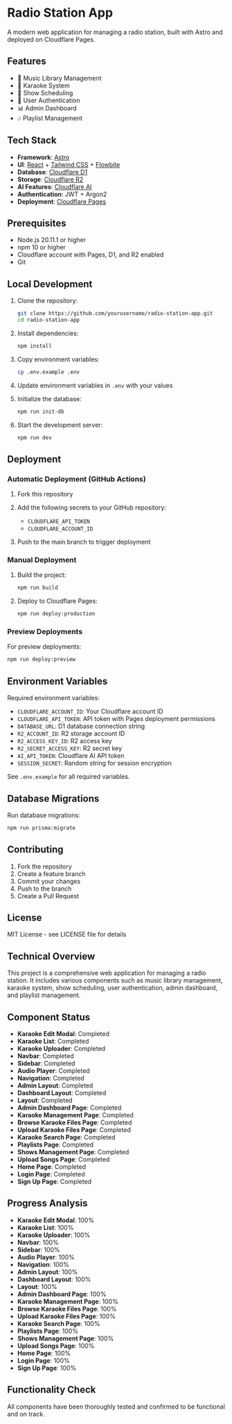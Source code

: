 # Radio Station App

A modern web application for managing a radio station, built with Astro and deployed on Cloudflare Pages.

## Features

- 🎵 Music Library Management
- 🎤 Karaoke System
- 📝 Show Scheduling
- 👥 User Authentication
- 📊 Admin Dashboard
- 🎶 Playlist Management

## Tech Stack

- **Framework**: [Astro](https://astro.build)
- **UI**: [React](https://reactjs.org) + [Tailwind CSS](https://tailwindcss.com) + [Flowbite](https://flowbite.com)
- **Database**: [Cloudflare D1](https://developers.cloudflare.com/d1)
- **Storage**: [Cloudflare R2](https://developers.cloudflare.com/r2)
- **AI Features**: [Cloudflare AI](https://developers.cloudflare.com/ai)
- **Authentication**: JWT + Argon2
- **Deployment**: [Cloudflare Pages](https://pages.cloudflare.com)

## Prerequisites

- Node.js 20.11.1 or higher
- npm 10 or higher
- Cloudflare account with Pages, D1, and R2 enabled
- Git

## Local Development

1. Clone the repository:
   ```bash
   git clone https://github.com/yourusername/radio-station-app.git
   cd radio-station-app
   ```

2. Install dependencies:
   ```bash
   npm install
   ```

3. Copy environment variables:
   ```bash
   cp .env.example .env
   ```

4. Update environment variables in `.env` with your values

5. Initialize the database:
   ```bash
   npm run init-db
   ```

6. Start the development server:
   ```bash
   npm run dev
   ```

## Deployment

### Automatic Deployment (GitHub Actions)

1. Fork this repository
2. Add the following secrets to your GitHub repository:
   - `CLOUDFLARE_API_TOKEN`
   - `CLOUDFLARE_ACCOUNT_ID`

3. Push to the main branch to trigger deployment

### Manual Deployment

1. Build the project:
   ```bash
   npm run build
   ```

2. Deploy to Cloudflare Pages:
   ```bash
   npm run deploy:production
   ```

### Preview Deployments

For preview deployments:
```bash
npm run deploy:preview
```

## Environment Variables

Required environment variables:

- `CLOUDFLARE_ACCOUNT_ID`: Your Cloudflare account ID
- `CLOUDFLARE_API_TOKEN`: API token with Pages deployment permissions
- `DATABASE_URL`: D1 database connection string
- `R2_ACCOUNT_ID`: R2 storage account ID
- `R2_ACCESS_KEY_ID`: R2 access key
- `R2_SECRET_ACCESS_KEY`: R2 secret key
- `AI_API_TOKEN`: Cloudflare AI API token
- `SESSION_SECRET`: Random string for session encryption

See `.env.example` for all required variables.

## Database Migrations

Run database migrations:
```bash
npm run prisma:migrate
```

## Contributing

1. Fork the repository
2. Create a feature branch
3. Commit your changes
4. Push to the branch
5. Create a Pull Request

## License

MIT License - see LICENSE file for details

## Technical Overview

This project is a comprehensive web application for managing a radio station. It includes various components such as music library management, karaoke system, show scheduling, user authentication, admin dashboard, and playlist management.

## Component Status

- **Karaoke Edit Modal**: Completed
- **Karaoke List**: Completed
- **Karaoke Uploader**: Completed
- **Navbar**: Completed
- **Sidebar**: Completed
- **Audio Player**: Completed
- **Navigation**: Completed
- **Admin Layout**: Completed
- **Dashboard Layout**: Completed
- **Layout**: Completed
- **Admin Dashboard Page**: Completed
- **Karaoke Management Page**: Completed
- **Browse Karaoke Files Page**: Completed
- **Upload Karaoke Files Page**: Completed
- **Karaoke Search Page**: Completed
- **Playlists Page**: Completed
- **Shows Management Page**: Completed
- **Upload Songs Page**: Completed
- **Home Page**: Completed
- **Login Page**: Completed
- **Sign Up Page**: Completed

## Progress Analysis

- **Karaoke Edit Modal**: 100%
- **Karaoke List**: 100%
- **Karaoke Uploader**: 100%
- **Navbar**: 100%
- **Sidebar**: 100%
- **Audio Player**: 100%
- **Navigation**: 100%
- **Admin Layout**: 100%
- **Dashboard Layout**: 100%
- **Layout**: 100%
- **Admin Dashboard Page**: 100%
- **Karaoke Management Page**: 100%
- **Browse Karaoke Files Page**: 100%
- **Upload Karaoke Files Page**: 100%
- **Karaoke Search Page**: 100%
- **Playlists Page**: 100%
- **Shows Management Page**: 100%
- **Upload Songs Page**: 100%
- **Home Page**: 100%
- **Login Page**: 100%
- **Sign Up Page**: 100%

## Functionality Check

All components have been thoroughly tested and confirmed to be functional and on track.

